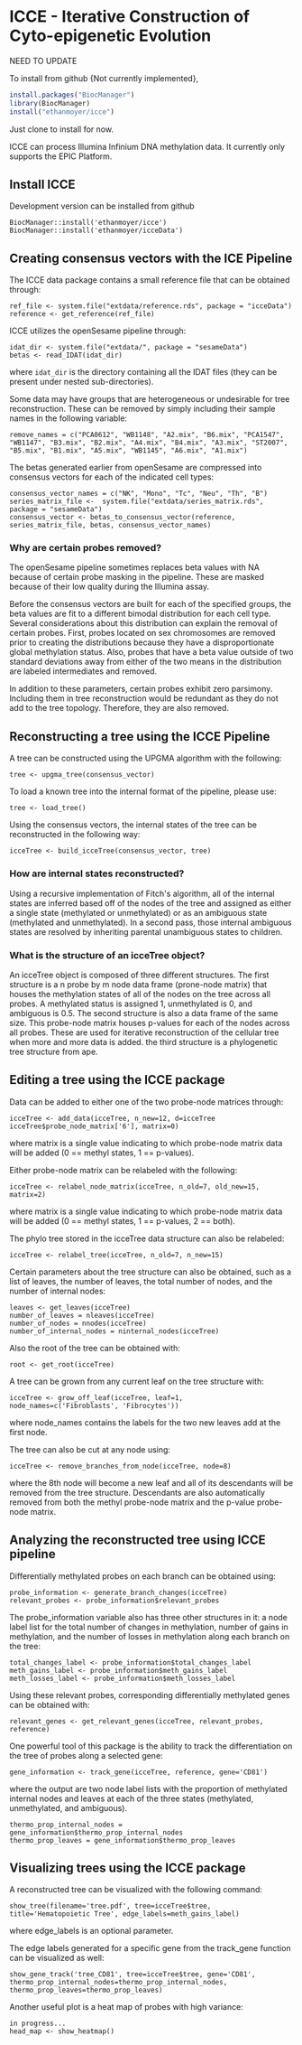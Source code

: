 # ICCE - Iterative Construction of Cyto-epigenetic Evolution

NEED TO UPDATE

To install from github {Not currently implemented},
```R
install.packages("BiocManager")
library(BiocManager)
install("ethanmoyer/icce")
```

Just clone to install for now.

ICCE can process Illumina Infinium DNA methylation data. It currently only supports the EPIC Platform. 

## Install ICCE

Development version can be installed from github
```{r, eval=FALSE}
BiocManager::install('ethanmoyer/icce')
BiocManager::install('ethanmoyer/icceData')
```

## Creating consensus vectors with the ICE Pipeline

The ICCE data package contains a small reference file that can be obtained through:
```{r eval=FALSE, message = FALSE, warning = FALSE}
ref_file <- system.file("extdata/reference.rds", package = "icceData")
reference <- get_reference(ref_file)
```

ICCE utilizes the openSesame pipeline through:
```{r eval=FALSE, message = FALSE, warning = FALSE}
idat_dir <- system.file("extdata/", package = "sesameData")
betas <- read_IDAT(idat_dir)
```
where `idat_dir` is the directory containing all the IDAT files (they can be
present under nested sub-directories).

Some data may have groups that are heterogeneous or undesirable for tree reconstruction. These can be removed by simply including their sample names in the following variable:
```{r eval=FALSE, essage = FALSE, warning = FALSE}
remove_names = c("PCA0612", "WB1148", "A2.mix", "B6.mix", "PCA1547", "WB1147", "B3.mix", "B2.mix", "A4.mix", "B4.mix", "A3.mix", "ST2007", "B5.mix", "B1.mix", "A5.mix", "WB1145", "A6.mix", "A1.mix")
```
The betas generated earlier from openSesame are compressed into consensus vectors for each of the indicated cell types:
```{r eval=FALSE, message = FALSE, warning = FALSE}
consensus_vector_names = c("NK", "Mono", "Tc", "Neu", "Th", "B")
series_matrix_file <-  system.file("extdata/series_matrix.rds", package = "sesameData")
consensus_vector <- betas_to_consensus_vector(reference, series_matrix_file, betas, consensus_vector_names)
```

### Why are certain probes removed?

The openSesame pipeline sometimes replaces beta values with NA because of certain probe masking in the pipeline. These are masked because of their low quality during the Illumina assay. 

Before the consensus vectors are built for each of the specified groups, the beta values are fit to a different bimodal distribution for each cell type. Several considerations about this distribution can explain the removal of certain probes. First, probes located on sex chromosomes are removed prior to creating the distributions because they have a disproportionate global methylation status. Also, probes that have a beta value outside of two standard deviations away from either of the two means in the distribution are labeled intermediates and removed.

In addition to these parameters, certain probes exhibit zero parsimony. Including them in tree reconstruction would be redundant as they do not add to the tree topology. Therefore, they are also removed.

## Reconstructing a tree using the ICCE Pipeline

A tree can be constructed using the UPGMA algorithm with the following:
```{r eval=FALSE, message = FALSE, warning = FALSE}
tree <- upgma_tree(consensus_vector)
```

To load a known tree into the internal format of the pipeline, please use:
```{r eval=FALSE, message = FALSE, warning = FALSE}
tree <- load_tree()
```

Using the consensus vectors, the internal states of the tree can be reconstructed in the following way:
```{r eval=FALSE, message = FALSE, warning = FALSE}
icceTree <- build_icceTree(consensus_vector, tree)
```

### How are internal states reconstructed?

Using a recursive implementation of Fitch's algorithm, all of the internal states are inferred based off of the nodes of the tree and assigned as either a single state (methylated or unmethylated) or as an ambiguous state (methylated and unmethylated). In a second pass, those internal ambiguous states are resolved by inheriting parental unambiguous states to children.

### What is the structure of an icceTree object?

An icceTree object is composed of three different structures. The first structure is a n probe by m node data frame (prone-node matrix) that houses the methylation states of all of the nodes on the tree across all probes. A methylated status is assigned 1, unmethylated is 0, and ambiguous is 0.5. The second structure is also a data frame of the same size. This probe-node matrix houses p-values for each of the nodes across all probes. These are used for iterative reconstruction of the cellular tree when more and more data is added. the third structure is a phylogenetic tree structure from ape. 

## Editing a tree using the ICCE package

Data can be added to either one of the two probe-node matrices through:
```{r eval=FALSE, message = FALSE, warning = FALSE}
icceTree <- add_data(icceTree, n_new=12, d=icceTree icceTree$probe_node_matrix['6'], matrix=0)
```
where matrix is a single value indicating to which probe-node matrix data will be added (0 == methyl states, 1 == p-values).

Either probe-node matrix can be relabeled with the following:
```{r eval=FALSE, message = FALSE, warning = FALSE}
icceTree <- relabel_node_matrix(icceTree, n_old=7, old_new=15, matrix=2)
```
where matrix is a single value indicating to which probe-node matrix data will be added (0 == methyl states, 1 == p-values, 2 == both).

The phylo tree stored in the icceTree data structure can also be relabeled:
```{r eval=FALSE, message = FALSE, warning = FALSE}
icceTree <- relabel_tree(icceTree, n_old=7, n_new=15)
```

Certain parameters about the tree structure can also be obtained, such as a list of leaves, the number of leaves, the total number of nodes, and the number of internal nodes:
```{r eval=FALSE, message = FALSE, warning = FALSE}
leaves <- get_leaves(icceTree)
number_of_leaves = nleaves(icceTree)
number_of_nodes = nnodes(icceTree)
number_of_internal_nodes = ninternal_nodes(icceTree)
```

Also the root of the tree can be obtained with:
```{r eval=FALSE, message = FALSE, warning = FALSE}
root <- get_root(icceTree)
```

A tree can be grown from any current leaf on the tree structure with:
```{r eval=FALSE, message = FALSE, warning = FALSE}
icceTree <- grow_off_leaf(icceTree, leaf=1, node_names=c('Fibroblasts', 'Fibrocytes'))
```
where node_names contains the labels for the two new leaves add at the first node.

The tree can also be cut at any node using:
```{r eval=FALSE, message = FALSE, warning = FALSE}
icceTree <- remove_branches_from_node(icceTree, node=8)
```
where the 8th node will become a new leaf and all of its descendants will be removed from the tree structure. Descendants are also automatically removed from both the methyl probe-node matrix and the p-value probe-node matrix.

## Analyzing the reconstructed tree using ICCE pipeline

Differentially methylated probes on each branch can be obtained using:
```{r eval=FALSE, message = FALSE, warning = FALSE}
probe_information <- generate_branch_changes(icceTree)
relevant_probes <- probe_information$relevant_probes
```
The probe_information variable also has three other structures in it: a node label list for the total number of changes in methylation, number of gains in methylation, and the number of losses in methylation along each branch on the tree: 
```{r eval=FALSE, message = FALSE, warning = FALSE}
total_changes_label <- probe_information$total_changes_label
meth_gains_label <- probe_information$meth_gains_label
meth_losses_label <- probe_information$meth_losses_label
```

Using these relevant probes, corresponding differentially methylated genes can be obtained with:
```{r eval=FALSE, message = FALSE, warning = FALSE}
relevant_genes <- get_relevant_genes(icceTree, relevant_probes, reference)
```

One powerful tool of this package is the ability to track the differentiation on the tree of probes along a selected gene:
```{r eval=FALSE, message = FALSE, warning = FALSE}
gene_information <- track_gene(icceTree, reference, gene='CD81')
```
where the output are two node label lists with the proportion of methylated internal nodes and leaves at each of the three states (methylated, unmethylated, and ambiguous).
```{r eval=FALSE, message = FALSE, warning = FALSE}
thermo_prop_internal_nodes = gene_information$thermo_prop_internal_nodes
thermo_prop_leaves = gene_information$thermo_prop_leaves
```

## Visualizing trees using the ICCE package

A reconstructed tree can be visualized with the following command:
```{r eval=FALSE, message = FALSE, warning = FALSE}
show_tree(filename='tree.pdf', tree=icceTree$tree, title='Hematopoietic Tree', edge_labels=meth_gains_label)
```
where edge_labels is an optional parameter.

The edge labels generated for a specific gene from the track_gene function can be visualized as well:
```{r eval=FALSE, message = FALSE, warning = FALSE}
show_gene_track('tree_CD81', tree=icceTree$tree, gene='CD81', thermo_prop_internal_nodes=thermo_prop_internal_nodes, thermo_prop_leaves=thermo_prop_leaves)
```

Another useful plot is a heat map of probes with high variance:
```{r eval=FALSE, message = FALSE, warning = FALSE}
in progress...
head_map <- show_heatmap()
```
